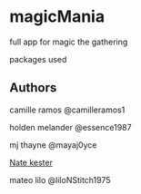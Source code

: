# magicMania
full app for magic the gathering

packages used 


## Authors
camille ramos @camilleramos1

holden melander @essence1987

mj thayne @mayaj0yce

[Nate kester](https://github.com/imdawizard)

mateo lilo @liloNStitch1975
